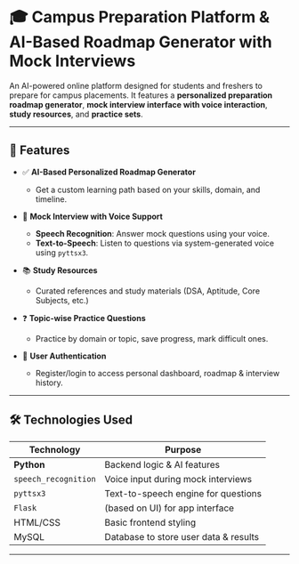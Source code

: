# 🎓 Campus Preparation Platform & AI-Based Roadmap Generator with Mock Interviews

An AI-powered online platform designed for students and freshers to prepare for campus placements. It features a **personalized preparation roadmap generator**, **mock interview interface with voice interaction**, **study resources**, and **practice sets**.

---

## 🚀 Features

- ✅ **AI-Based Personalized Roadmap Generator**
  - Get a custom learning path based on your skills, domain, and timeline.

- 🎤 **Mock Interview with Voice Support**
  - **Speech Recognition**: Answer mock questions using your voice.
  - **Text-to-Speech**: Listen to questions via system-generated voice using `pyttsx3`.

- 📚 **Study Resources**
  - Curated references and study materials (DSA, Aptitude, Core Subjects, etc.)

- ❓ **Topic-wise Practice Questions**
  - Practice by domain or topic, save progress, mark difficult ones.

- 🔐 **User Authentication**
  - Register/login to access personal dashboard, roadmap & interview history.

---

## 🛠️ Technologies Used

| Technology            | Purpose                                |
|------------------------|----------------------------------------|
| **Python**             | Backend logic & AI features            |
| `speech_recognition`   | Voice input during mock interviews     |
| `pyttsx3`              | Text-to-speech engine for questions    |
| `Flask`                | (based on UI) for app interface        |
| HTML/CSS               | Basic frontend styling                 |
| MySQL                  | Database to store user data & results |

---

